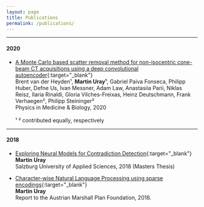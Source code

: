 ```yaml
---
layout: page
title: Publications
permalink: /publications/
---
```


_________________
#### 2020
- [A Monte Carlo based scatter removal method for non-isocentric cone-beam CT acquisitions using a deep convolutional autoencoder](https://doi.org/10.1088/1361-6560/ab8954){:target="_blank"}  <br/>
Brent van der Heyden¹, __Martin Uray¹__, Gabriel Paiva Fonseca, Philipp Huber, Defne Us, Ivan Messner, Adam Law, Anastasiia Parii, Niklas Reisz, Ilaria Rinaldi, Gloria Vilches-Freixas, Heinz Deutschmann, Frank Verhaegen², Philipp Steininger²<br/>
Physics in Medicine & Biology, 2020  <br/>  <br/>
¹ ² contributed equally, respectively

_________________
#### 2018
- [Exploring Neural Models for Contradiction Detection](https://permalink.obvsg.at/fsa/AC15286606){:target="_blank"}  <br/>
__Martin Uray__  <br/>
Salzburg University of Applied Sciences, 2018 (Masters Thesis)

- [Character-wise Natural Language Processing using sparse encodings](https://www.marshallplan.at/s/Uray-Martin_800.pdf){:target="_blank"}  <br/>
__Martin Uray__  <br/>
Report to the Austrian Marshall Plan Foundation, 2018.
